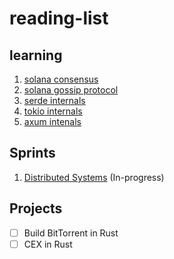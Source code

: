# reading-list

## learning
1) [solana consensus](https://www.youtube.com/watch?v=StDx4VhZIVk)
2) [solana gossip protocol](https://www.youtube.com/watch?v=Q8jwcTr7VXI)
3) [serde internals](https://www.youtube.com/watch?v=BI_bHCGRgMY&list=PLqbS7AVVErFirH9armw8yXlE6dacF-A6z&index=1)
4) [tokio internals](https://www.youtube.com/watch?v=o2ob8zkeq2s&list=PLqbS7AVVErFirH9armw8yXlE6dacF-A6z&index=4)
5) [axum intenals](https://www.youtube.com/watch?v=Wnb_n5YktO8&list=PLqbS7AVVErFirH9armw8yXlE6dacF-A6z&index=2)


## Sprints
1) [Distributed Systems](https://www.youtube.com/playlist?list=PLrw6a1wE39_tb2fErI4-WkMbsvGQk9_UB) (In-progress)

## Projects
- [ ] Build BitTorrent in Rust
- [ ] CEX in Rust

